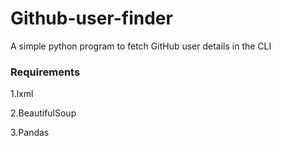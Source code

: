# Github-user-finder
A simple python program to fetch GitHub user details in the CLI

### Requirements
1.lxml

2.BeautifulSoup

3.Pandas
